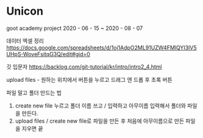 # Unicon
goot academy project
2020 - 06 - 15 ~ 2020 - 08 - 07

데이터 엑셀 정리
https://docs.google.com/spreadsheets/d/1oj1AdpO2ML91UZW4FMlQYI3IV5UHpS-WoveFsitqG3Q/edit#gid=0

깃 입문자
https://backlog.com/git-tutorial/kr/intro/intro2_4.html

upload files - 원하는 위치에서 버튼을 누르고 드래그 앤 드롭 후 초록 버튼 

파일 말고 폴더 만드는 법
1. create new file 누르고 폴더 이름 쓰고 / 입력하고 아무이름 입력해서 폴더와 파일을 만든다.
2. upload files / create new file로 파일을 만든 후 처음에 아무이름으로 만든 파일을 지우면 끝
